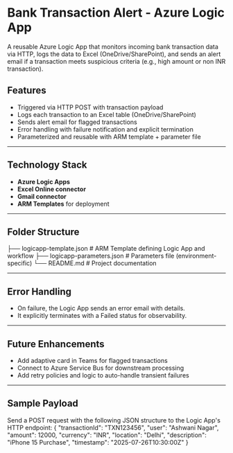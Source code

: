 # Bank Transaction Alert - Azure Logic App

A reusable Azure Logic App that monitors incoming bank transaction data via HTTP, logs the data to Excel (OneDrive/SharePoint), and sends an alert email if a transaction meets suspicious criteria (e.g., high amount or non INR transaction).

## Features

- Triggered via HTTP POST with transaction payload
- Logs each transaction to an Excel table (OneDrive/SharePoint)
- Sends alert email for flagged transactions
- Error handling with failure notification and explicit termination
- Parameterized and reusable with ARM template + parameter file

---

## Technology Stack

- **Azure Logic Apps**
- **Excel Online connector**
- **Gmail connector** 
- **ARM Templates** for deployment

---

## Folder Structure
├── logicapp-template.json # ARM Template defining Logic App and workflow
├── logicapp-parameters.json # Parameters file (environment-specific)
└── README.md # Project documentation

---

## Error Handling
 - On failure, the Logic App sends an error email with details.
 - It explicitly terminates with a Failed status for observability.

 ---

 ## Future Enhancements
 - Add adaptive card in Teams for flagged transactions
 - Connect to Azure Service Bus for downstream processing
 - Add retry policies and logic to auto-handle transient failures

 ---

 ## Sample Payload
Send a POST request with the following JSON structure to the Logic App's HTTP endpoint:
{
  "transactionId": "TXN123456",
  "user": "Ashwani Nagar",
  "amount": 12000,
  "currency": "INR",
  "location": "Delhi",
  "description": "iPhone 15 Purchase",
  "timestamp": "2025-07-26T10:30:00Z"
}



